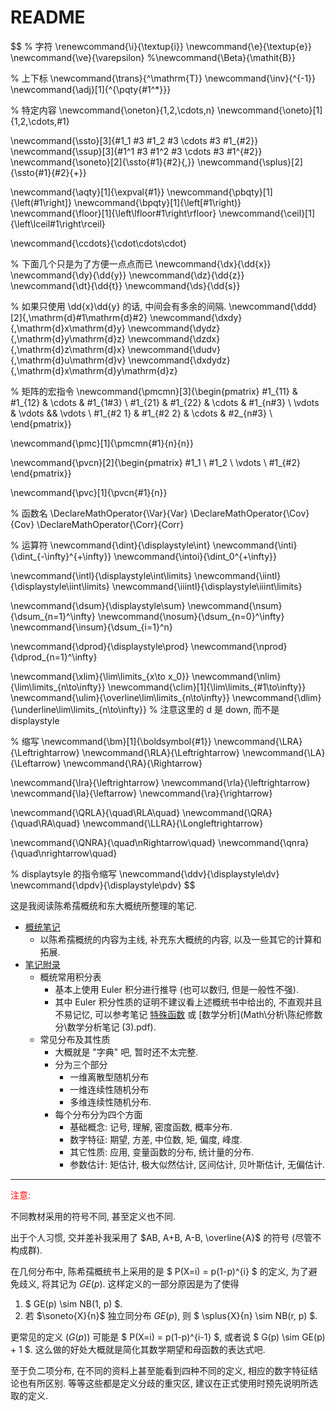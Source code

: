 # README

$$
% 字符
\renewcommand{\i}{\textup{i}}
\newcommand{\e}{\textup{e}}
\newcommand{\ve}{\varepsilon}
%\newcommand{\Beta}{\mathit{B}}

% 上下标
\newcommand{\trans}{^\mathrm{T}}
\newcommand{\inv}{^{-1}}
\newcommand{\adj}[1]{^{\pqty{#1^*}}}

% 特定内容
\newcommand{\oneton}{1,2,\cdots,n}
\newcommand{\oneto}[1]{1,2,\cdots,#1}

\newcommand{\ssto}[3]{#1_1 #3 #1_2 #3 \cdots #3 #1_{#2}}
\newcommand{\ssup}[3]{#1^1 #3 #1^2 #3 \cdots #3 #1^{#2}}
\newcommand{\soneto}[2]{\ssto{#1}{#2}{,}}
\newcommand{\splus}[2]{\ssto{#1}{#2}{+}}

\newcommand{\aqty}[1]{\expval{#1}}
\newcommand{\pbqty}[1]{\left(#1\right]}
\newcommand{\bpqty}[1]{\left[#1\right)}
\newcommand{\floor}[1]{\left\lfloor#1\right\rfloor}
\newcommand{\ceil}[1]{\left\lceil#1\right\rceil}

\newcommand{\ccdots}{\cdot\cdots\cdot}

% 下面几个只是为了方便一点点而已
\newcommand{\dx}{\dd{x}}
\newcommand{\dy}{\dd{y}}
\newcommand{\dz}{\dd{z}}
\newcommand{\dt}{\dd{t}}
\newcommand{\ds}{\dd{s}}

% 如果只使用 \dd{x}\dd{y} 的话, 中间会有多余的间隔.
\newcommand{\ddd}[2]{\,\mathrm{d}#1\mathrm{d}#2}
\newcommand{\dxdy}{\,\mathrm{d}x\mathrm{d}y}
\newcommand{\dydz}{\,\mathrm{d}y\mathrm{d}z}
\newcommand{\dzdx}{\,\mathrm{d}z\mathrm{d}x}
\newcommand{\dudv}{\,\mathrm{d}u\mathrm{d}v}
\newcommand{\dxdydz}{\,\mathrm{d}x\mathrm{d}y\mathrm{d}z}

% 矩阵的宏指令
\newcommand{\pmcmn}[3]{\begin{pmatrix}
	#1_{11} & #1_{12} & \cdots & #1_{1#3} \\
	#1_{21} & #1_{22} & \cdots & #1_{n#3} \\
	\vdots & \vdots && \vdots \\
	#1_{#2 1} & #1_{#2 2} & \cdots & #2_{n#3} \\
\end{pmatrix}}

\newcommand{\pmc}[1]{\pmcmn{#1}{n}{n}}

\newcommand{\pvcn}[2]{\begin{pmatrix}
	#1_1 \\ #1_2 \\ \vdots \\ #1_{#2}
\end{pmatrix}}

\newcommand{\pvc}[1]{\pvcn{#1}{n}}



% 函数名
\DeclareMathOperator{\Var}{Var}
\DeclareMathOperator{\Cov}{Cov}
\DeclareMathOperator{\Corr}{Corr}

% 运算符
\newcommand{\dint}{\displaystyle\int}
\newcommand{\inti}{\dint_{-\infty}^{+\infty}}
\newcommand{\intoi}{\dint_0^{+\infty}}

\newcommand{\intl}{\displaystyle\int\limits}
\newcommand{\iintl}{\displaystyle\iint\limits}
\newcommand{\iiintl}{\displaystyle\iiint\limits}

\newcommand{\dsum}{\displaystyle\sum}
\newcommand{\nsum}{\dsum_{n=1}^\infty}
\newcommand{\nosum}{\dsum_{n=0}^\infty}
\newcommand{\insum}{\dsum_{i=1}^n}

\newcommand{\dprod}{\displaystyle\prod}
\newcommand{\nprod}{\dprod_{n=1}^\infty}

\newcommand{\xlim}{\lim\limits_{x\to x_0}}
\newcommand{\nlim}{\lim\limits_{n\to\infty}}
\newcommand{\clim}[1]{\lim\limits_{#1\to\infty}}
\newcommand{\ulim}{\overline\lim\limits_{n\to\infty}}
\newcommand{\dlim}{\underline\lim\limits_{n\to\infty}}
% 注意这里的 d 是 down, 而不是 displaystyle

% 缩写
\newcommand{\bm}[1]{\boldsymbol{#1}}
\newcommand{\LRA}{\Leftrightarrow}
\newcommand{\RLA}{\Leftrightarrow}
\newcommand{\LA}{\Leftarrow}
\newcommand{\RA}{\Rightarrow}

\newcommand{\lra}{\leftrightarrow}
\newcommand{\rla}{\leftrightarrow}
\newcommand{\la}{\leftarrow}
\newcommand{\ra}{\rightarrow}

\newcommand{\QRLA}{\quad\RLA\quad}
\newcommand{\QRA}{\quad\RA\quad}
\newcommand{\LLRA}{\Longleftrightarrow}

\newcommand{\QNRA}{\quad\nRightarrow\quad}
\newcommand{\qnra}{\quad\nrightarrow\quad}

% displaytsyle 的指令缩写
\newcommand{\ddv}{\displaystyle\dv}
\newcommand{\dpdv}{\displaystyle\pdv}
$$

这是我阅读陈希孺概统和东大概统所整理的笔记.

- [概统笔记](陈希孺概统.pdf)
  - 以陈希孺概统的内容为主线, 补充东大概统的内容, 以及一些其它的计算和拓展.
- [笔记附录](概统附录.pdf)
  - 概统常用积分表
    - 基本上使用 Euler 积分进行推导 (也可以数归, 但是一般性不强).
    - 其中 Euler 积分性质的证明不建议看上述概统书中给出的, 不直观并且不易记忆, 可以参考笔记 [特殊函数](Math\分析\特殊函数\README.html) 或 [数学分析](Math\分析\陈纪修数分\数学分析笔记 (3).pdf).
  - 常见分布及其性质
    - 大概就是 "字典" 吧, 暂时还不太完整.
    - 分为三个部分
      - 一维离散型随机分布
      - 一维连续性随机分布
      - 多维连续性随机分布.
    - 每个分布分为四个方面
      - 基础概念: 记号, 理解, 密度函数, 概率分布.
      - 数字特征: 期望, 方差, 中位数, 矩, 偏度, 峰度.
      - 其它性质: 应用, 变量函数的分布, 统计量的分布.
      - 参数估计: 矩估计, 极大似然估计, 区间估计, 贝叶斯估计, 无偏估计.

---

<font color=red>注意:</font>

不同教材采用的符号不同, 甚至定义也不同.

出于个人习惯, 交并差补我采用了 $AB, A+B, A-B, \overline{A}$ 的符号 (尽管不构成群).

在几何分布中, 陈希孺概统书上采用的是 $ P(X=i) = p(1-p)^{i} $ 的定义, 为了避免歧义, 将其记为 $GE(p)$. 这样定义的一部分原因是为了使得

1. $ GE(p) \sim NB(1, p) $.
2. 若 $\soneto{X}{n}$ 独立同分布 $GE(p)$, 则 $ \splus{X}{n} \sim NB(r, p) $.

更常见的定义 ($G(p)$) 可能是 $ P(X=i) = p(1-p)^{i-1} $, 或者说 $ G(p) \sim GE(p) + 1 $. 这么做的好处大概就是简化其数学期望和母函数的表达式吧.

至于负二项分布, 在不同的资料上甚至能看到四种不同的定义, 相应的数字特征结论也有所区别. 等等这些都是定义分歧的重灾区, 建议在正式使用时预先说明所选取的定义.


